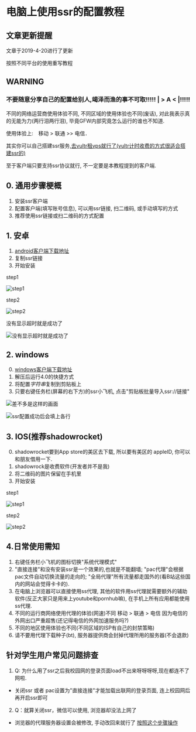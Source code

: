 # 电脑上使用ssr的配置教程

## 文章更新提醒
文章于2019-4-20进行了更新

按照不同平台的使用重写教程


## WARNING
### 不要随意分享自己的配置给别人,竭泽而渔的事不可取!!!!! | > A < |!!!!!
不同的网络运营商使用体验不同, 不同区域的使用体验也不同(废话), 对此我表示真的无能为力(两行泪两行泪), 毕竟GFW内部究竟怎么运行的谁也不知道.

使用体验上:　移动 > 联通 >> 电信．


其实你可以自己搭建ssr服务,[去vultr租vps就行了(vultr计时收费的方式很适合搭建ssr的)](https://www.vultr.com/?ref=7245982)

至于客户端只要支持ssr协议就行, 不一定要是本教程提到的客户端.

## 0. 通用步骤梗概
1. 安装ssr客户端
2. 配置客户端(填写账号信息), 可以用ssr链接, 扫二维码, 或手动填写的方式
3. 推荐使用ssr链接或扫二维码的方式配置


## 1. 安卓
1. [android客户端下载地址](https://github.com/shadowsocksr-backup/shadowsocksr-android/releases)
2. 复制ssr链接
3. 开始安装

step1

![step1](https://github.com/dankerri/-windows-ssr-/blob/master/1419823127.jpg?raw=true)

step2

![step2](https://github.com/dankerri/-windows-ssr-/blob/master/836383168.jpg?raw=true)

没有显示超时就是成功了

![没有显示超时就是成功了](https://github.com/dankerri/-windows-ssr-/blob/master/865406701.jpg?raw=true)


## 2. windows
0. [windows客户端下载地址](https://github.com/shadowsocksrr/shadowsocksr-csharp/releases)
1. 解压后运行4.0的快捷方式
1. 将配置*字符串*复制到剪贴板上
1. 只要右键任务栏(屏幕的右下方)的ssr小飞机, 点击"剪贴板批量导入ssr://链接"


![差不多是这样的画面](https://upload-images.jianshu.io/upload_images/6813015-7e6918712e607c8f.png?imageMogr2/auto-orient/strip%7CimageView2/2/w/1240)

![ssr配置成功后会填上各行](https://upload-images.jianshu.io/upload_images/6813015-0eda90a6952a0e0e.PNG?imageMogr2/auto-orient/strip%7CimageView2/2/w/1240)

## 3. IOS(推荐shadowrocket)
0. shadowrocket要到App store的美区去下载, 所以要有美区的 appleID, 你可以和朋友借用一下.
1. shadowrock是收费软件(开发者并不是我)
2. 将二维码的图片保留在手机里
3. 开始安装

step1

![step1](https://github.com/dankerri/-windows-ssr-/blob/master/1521190801.jpg?raw=true)

step2

![step2](https://github.com/dankerri/-windows-ssr-/blob/master/2013973155.jpg?raw=true)




## 4.日常使用需知
1. 右键任务栏小飞机的图标切换"系统代理模式"
2. "直接连接"和没有安装ssr是一个效果的,也就是不能翻墙; "pac代理"会根据pac文件自动切换流量的走向的; "全局代理"所有流量都走国外的(看B站这些国内的网站会觉得卡卡的).
3. 在电脑上浏览器可以直接使用ss代理, 其他的软件用ss代理就需要额外的辅助软件(反正大家只是用来上youtube和pornhub嘛), 在手机上所有应用都能使用ss代理.
3. 不同的运行商网络使用代理的体验(网速)不同
移动 > 联通 > 电信
因为电信的外网出口严重超售(还记得电信的外网加速服务吗?)
5. 不同的地区使用体验也不同(不同区域的ISP有自己的封禁策略)
6. 请不要用代理下载种子(bt), 服务器提供商会封掉代理所用的服务器(不会退款)

## 针对学生用户常见问题排查
1. Q: 为什么用了ssr之后我校园网的登录页面load不出来呀呀呀呀,现在都连不了网啦. 
  - 关闭ssr 或者 pac设置为"直接连接"才能加载出联网的登录页面, 连上校园网后再开启ssr即可
  
2. Q：就算关闭ssr，微信可以使用, 浏览器却没法上网了
  - 浏览器的代理服务器设置会被修改, 手动改回来就行了
  [按照这个步骤操作](https://blog.csdn.net/wingter92/article/details/78047527)
  
